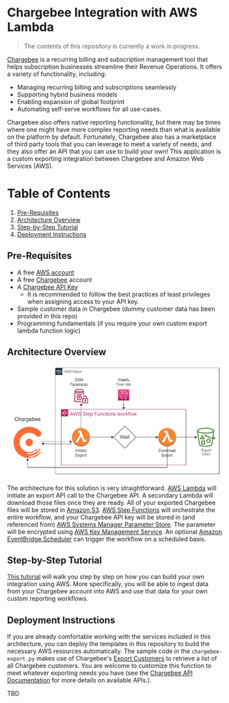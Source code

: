 
# Chargebee Integration with AWS Lambda

> The contents of this repository is currently a work in progress.

[Chargebee](https://www.chargebee.com/) is a recurring billing and subscription management tool that helps subscription businesses streamline their Revenue Operations. It offers a variety of functionality, including:
- Managing recurring billing and subscriptions seamlessly
- Supporting hybrid business models
- Enabling expansion of global footprint
- Automating self-serve workflows for all use-cases.

Chargebee also offers native reporting functionality, but there may be times where one might have more complex reporting needs than what is available on the platform by default. Fortunately, Chargebee also has a marketplace of third party tools that you can leverage to meet a variety of needs, and they also offer an API that you can use to build your own! This application is a custom exporting integration between Chargebee and Amazon Web Services (AWS).

# Table of Contents

1. [Pre-Requisites](#pre-requisites)
2. [Architecture Overview](#architecture-overview)
3. [Step-by-Step Tutorial](#step-by-step-tutorial)
4. [Deployment Instructions](#deployment-instructions)

## Pre-Requisites
- A free [AWS account](https://aws.amazon.com/free/)
- A free [Chargebee](https://www.chargebee.com/) account
- A [Chargebee API Key](https://www.chargebee.com/docs/2.0/api_keys.html)
  - It is recommended to follow the best practices of least privileges when assigning access to your API key.
- Sample customer data in Chargebee (dummy customer data has been provided in this repo)
- Programming fundamentals (if you require your own custom export lambda function logic)

## Architecture Overview

![Architecture Diagram](img/architecture.jpg)

The architecture for this solution is very straightforward. [AWS Lambda](https://aws.amazon.com/lambda/) will initiate an export API call to the Chargebee API. A secondary Lambda will download those files once they are ready. All of your exported Chargebee files will be stored in [Amazon S3](https://aws.amazon.com/s3/). [AWS Step Functions](https://aws.amazon.com/step-functions/) will orchestrate the entire workflow, and your Chargebee API key will be stored in (and referenced from) [AWS Systems Manager Parameter Store](https://docs.aws.amazon.com/systems-manager/latest/userguide/systems-manager-parameter-store.html). The parameter will be encrypted using [AWS Key Management Service](https://aws.amazon.com/kms/). An optional [Amazon EventBridge Scheduler](https://docs.aws.amazon.com/eventbridge/latest/userguide/scheduler.html) can trigger the workflow on a scheduled basis.

## Step-by-Step Tutorial

[This tutorial](https://toriancrane.github.io/chargebee-lambda-integration/) will walk you step by step on how you can build your own integration using AWS. More specifically, you will be able to ingest data from your Chargebee account into AWS and use that data for your own custom reporting workflows.

## Deployment Instructions

If you are already comfortable working with the services included in this architecture, you can deploy the templates in this repository to build the necessary AWS resources automatically. The sample code in the `chargebee-export.py` makes use of Chargebee's [Export Customers](https://apidocs.chargebee.com/docs/api/exports?prod_cat_ver=2#export_customers) to retrieve a list of all Chargebee customers. You are welcome to customize this function to meet whatever exporting needs you have (see the [Chargebee API Documentation](https://apidocs.chargebee.com/docs/api?prod_cat_ver=2) for more details on available APIs.).

TBD
